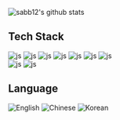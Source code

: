 
![sabb12's github stats](https://github-readme-stats.vercel.app/api?username=sabb12)


## Tech Stack

![js](https://img.shields.io/badge/html-F15128?style=for-the-badge&logo=html&logoColor=white)
![js](https://img.shields.io/badge/css-2851f0?style=for-the-badge&logo=css&logoColor=white)
![js](https://img.shields.io/badge/Sass-E55BA6?style=for-the-badge&logo=Sass&logoColor=white)
![js](https://img.shields.io/badge/JavaScript-F7DF1E?style=for-the-badge&logo=JavaScript&logoColor=white)
![js](https://img.shields.io/badge/React-61dafb?style=for-the-badge&logo=React&logoColor=white)
![js](https://img.shields.io/badge/Nextjs-black?style=for-the-badge&logo=Nextjs&logoColor=white)
![js](https://img.shields.io/badge/TypeScript-3178C6?style=for-the-badge&logo=TypeScript&logoColor=white)
<br />
![js](https://img.shields.io/badge/github-black?style=for-the-badge&logo=github&logoColor=white)
![js](https://img.shields.io/badge/notion-black?style=for-the-badge&logo=notion&logoColor=white)
<br>
## Language
![English](https://img.shields.io/badge/English-blue?style=for-the-badge&logo=✝&logoColor=white)
![Chinese](https://img.shields.io/badge/Chinese-red?style=for-the-badge&logo=✝&logoColor=white)
![Korean](https://img.shields.io/badge/Korean-blue?style=for-the-badge&logo=✝&logoColor=white)


